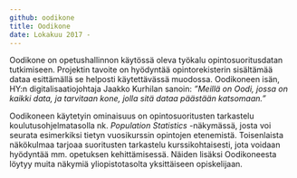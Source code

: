 ```yaml
---
github: oodikone
title: Oodikone
date: Lokakuu 2017 -
---
```


Oodikone on opetushallinnon käytössä oleva työkalu opintosuoritusdatan tutkimiseen. Projektin tavoite on hyödyntää opintorekisterin sisältämää dataa esittämällä se helposti käytettävässä muodossa. Oodikoneen isän, HY:n digitalisaatiojohtaja Jaakko Kurhilan sanoin: *”Meillä on Oodi, jossa on kaikki data, ja tarvitaan kone, jolla sitä dataa päästään katsomaan.”*

Oodikoneen käytetyin ominaisuus on opintosuoritusten tarkastelu koulutusohjelmatasolla nk. *Population Statistics* -näkymässä, josta voi seurata esimerkiksi tietyn vuosikurssin opintojen etenemistä. Toisenlaista näkökulmaa tarjoaa suoritusten tarkastelu kurssikohtaisesti, jota voidaan hyödyntää mm. opetuksen kehittämisessä. Näiden lisäksi Oodikoneesta löytyy muita näkymiä yliopistotasolta yksittäiseen opiskelijaan.
